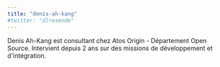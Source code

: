 ```yaml
---
title: "denis-ah-kang"
#twitter: "dlresende"
---
```


Denis Ah-Kang est consultant chez Atos Origin - Département Open Source. Intervient depuis 2 ans sur des missions de développement et d'intégration.
